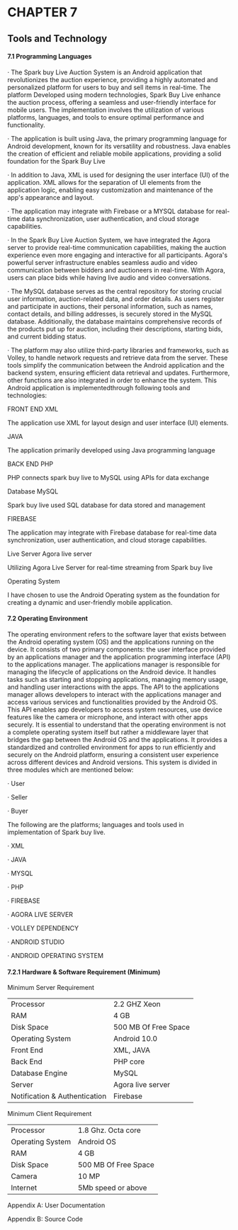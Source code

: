 # CHAPTER 7

## Tools and Technology

#### 7.1 Programming Languages

· The Spark buy Live Auction System is an Android application that revolutionizes the auction experience, providing a highly automated and personalized platform for users to buy and sell items in real-time. The platform Developed using modern technologies, Spark Buy Live enhance the auction process, offering a seamless and user-friendly interface for mobile users. The implementation involves the utilization of various platforms, languages, and tools to ensure optimal performance and functionality.

· The application is built using Java, the primary programming language for Android development, known for its versatility and robustness. Java enables the creation of efficient and reliable mobile applications, providing a solid foundation for the Spark Buy Live

· In addition to Java, XML is used for designing the user interface (UI) of the application. XML allows for the separation of UI elements from the application logic, enabling easy customization and maintenance of the app's appearance and layout.

· The application may integrate with Firebase or a MYSQL database for real-time data synchronization, user authentication, and cloud storage capabilities.

· In the Spark Buy Live Auction System, we have integrated the Agora server to provide real-time communication capabilities, making the auction experience even more engaging and interactive for all participants. Agora's powerful server infrastructure enables seamless audio and video communication between bidders and auctioneers in real-time. With Agora, users can place bids while having live audio and video conversations.

· The MySQL database serves as the central repository for storing crucial user information, auction-related data, and order details. As users register and participate in auctions, their personal information, such as names, contact details, and billing addresses, is securely stored in the MySQL database. Additionally, the database maintains comprehensive records of the products put up for auction, including their descriptions, starting bids, and current bidding status.

· The platform may also utilize third-party libraries and frameworks, such as Volley, to handle network requests and retrieve data from the server. These tools simplify the communication between the Android application and the backend system, ensuring efficient data retrieval and updates. Furthermore, other functions are also integrated in order to enhance the system. This Android application is implementedthrough following tools and technologies:

FRONT END XML

The application use XML for layout design and user interface (UI) elements.

JAVA

The application primarily developed using Java programming language

BACK END PHP

PHP connects spark buy live to MySQL using APIs for data exchange

Database MySQL

Spark buy live used SQL database for data stored and management

FIREBASE

The application may integrate with Firebase database for real-time data synchronization, user authentication, and cloud storage capabilities.

Live Server Agora live server

Utilizing Agora Live Server for real-time streaming from Spark buy live

Operating System

I have chosen to use the Android Operating system as the foundation for creating a dynamic and user-friendly mobile application.

#### 7.2 Operating Environment

The operating environment refers to the software layer that exists between the Android operating system (OS) and the applications running on the device. It consists of two primary components: the user interface provided by an applications manager and the application programming interface (API) to the applications manager. The applications manager is responsible for managing the lifecycle of applications on the Android device. It handles tasks such as starting and stopping applications, managing memory usage, and handling user interactions with the apps. The API to the applications manager allows developers to interact with the applications manager and access various services and functionalities provided by the Android OS. This API enables app developers to access system resources, use device features like the camera or microphone, and interact with other apps securely. It is essential to understand that the operating environment is not a complete operating system itself but rather a middleware layer that bridges the gap between the Android OS and the applications. It provides a standardized and controlled environment for apps to run efficiently and securely on the Android platform, ensuring a consistent user experience across different devices and Android versions. This system is divided in three modules which are mentioned below:

· User

· Seller

· Buyer

The following are the platforms; languages and tools used in implementation of Spark buy live.

· XML

· JAVA

· MYSQL

· PHP

· FIREBASE

· AGORA LIVE SERVER

· VOLLEY DEPENDENCY

· ANDROID STUDIO

· ANDROID OPERATING SYSTEM

#### 7.2.1 Hardware & Software Requirement (Minimum)

Minimum Server Requirement

|                     |                   |
| ------------------- | ----------------- |
| Processor           | 2.2 GHZ Xeon      |
| RAM                 | 4 GB              |
| Disk Space          | 500 MB Of Free Space |
| Operating System    | Android 10.0      |
| Front End           | XML, JAVA         |
| Back End            | PHP core          |
| Database Engine     | MySQL             |
| Server              | Agora live server |
| Notification & Authentication | Firebase          |

Minimum Client Requirement

|                     |                   |
| ------------------- | ----------------- |
| Processor           | 1.8 Ghz. Octa core |
| Operating System    | Android OS        |
| RAM                 | 4 GB              |
| Disk Space          | 500 MB Of Free Space |
| Camera              | 10 MP             |
| Internet            | 5Mb speed or above |

Appendix A: User Documentation

Appendix B: Source Code